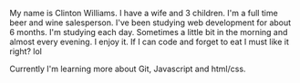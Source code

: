 My name is Clinton Williams.  I have a wife and 3 children. I'm a full time beer and wine salesperson.  I've been studying web development for about 6 months.  I'm studying each day.  Sometimes a little bit in the morning and almost every evening.  I enjoy it.   If I can code and forget to eat I must like it right? lol

Currently I'm learning more about Git, Javascript and html/css.
